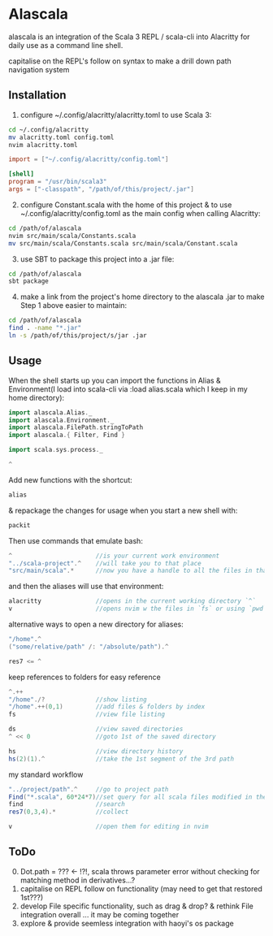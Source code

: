 # Alascala

alascala is an integration of the Scala 3 REPL / scala-cli into Alacritty for daily use as a command line shell.

capitalise on the REPL's follow on syntax to make a drill down path navigation system

## Installation

1. configure ~/.config/alacritty/alacritty.toml to use Scala 3:
```bash
cd ~/.config/alacritty
mv alacritty.toml config.toml
nvim alacritty.toml
```

```toml
import = ["~/.config/alacritty/config.toml"]

[shell]
program = "/usr/bin/scala3"
args = ["-classpath", "/path/of/this/project/.jar"]
```
2. configure Constant.scala with the home of this project & to use ~/.config/alacritty/config.toml as the main config when calling Alacritty:
```bash
cd /path/of/alascala
nvim src/main/scala/Constants.scala
mv src/main/scala/Constants.scala src/main/scala/Constant.scala
```
3. use SBT to package this project into a .jar file:
```bash
cd /path/of/alascala
sbt package
```
4. make a link from the project's home directory to the alascala .jar to make Step 1 above easier to maintain:
```bash
cd /path/of/alascala
find . -name "*.jar"
ln -s /path/of/this/project/s/jar .jar
```

## Usage

When the shell starts up you can import the functions in Alias & Environment(I load into scala-cli via :load alias.scala which I keep in my home directory):

```scala
import alascala.Alias._
import alascala.Environment._
import alascala.FilePath.stringToPath
import alascala.{ Filter, Find }

import scala.sys.process._

^
```

Add new functions with the shortcut:

```scala
alias
```

& repackage the changes for usage when you start a new shell with:

```scala
packit
```

Then use commands that emulate bash:
```scala
^                       //is your current work environment
"../scala-project".^    //will take you to that place
"src/main/scala".*      //now you have a handle to all the files in that relative directory
```

and then the aliases will use that environment:
```scala
alacritty               //opens in the current working directory `^`
v                       //opens nvim w the files in `fs` or using `pwd`
```

alternative ways to open a new directory for aliases:
```scala
"/home".^
("some/relative/path" /: "/absolute/path").^

res7 <= ^
```

keep references to folders for easy reference
```scala
^.++
"/home"./?              //show listing
"/home".++(0,1)         //add files & folders by index
fs                      //view file listing

ds                      //view saved directories
^ << 0                  //goto 1st of the saved directory

hs                      //view directory history
hs(2)(1).^              //take the 1st segment of the 3rd path
```

my standard workflow
```scala
"../project/path".^     //go to project path
Find("*.scala", 60*24*7)//set query for all scala files modified in the last week
find                    //search
res7(0,3,4).*           //collect

v                       //open them for editing in nvim
```

## ToDo

0. Dot.path = ??? <- !?!, scala throws parameter error without checking for matching method in derivatives...?
1. capitalise on REPL follow on functionality (may need to get that restored 1st???)
2. develop File specific functionality, such as drag & drop?
    & rethink File integration overall ... it may be coming together
3. explore & provide seemless integration with haoyi's os package
